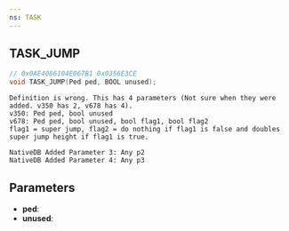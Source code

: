 ```yaml
---
ns: TASK
---
```

## TASK_JUMP

```c
// 0x0AE4086104E067B1 0x0356E3CE
void TASK_JUMP(Ped ped, BOOL unused);
```

```
Definition is wrong. This has 4 parameters (Not sure when they were added. v350 has 2, v678 has 4).  
v350: Ped ped, bool unused  
v678: Ped ped, bool unused, bool flag1, bool flag2  
flag1 = super jump, flag2 = do nothing if flag1 is false and doubles super jump height if flag1 is true.  
```

```
NativeDB Added Parameter 3: Any p2
NativeDB Added Parameter 4: Any p3
```

## Parameters
* **ped**: 
* **unused**: 


